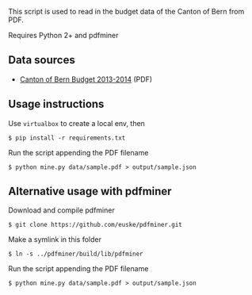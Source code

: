 This script is used to read in the budget data of the Canton of Bern from PDF.

Requires Python 2+ and pdfminer

## Data sources

- [Canton of Bern Budget 2013-2014](http://www.be.ch/portal/de/index/mediencenter/medienmitteilungen.assetref/dam/documents/portal/Medienmitteilungen/de/2013/06/2013-06-28-asp-2014-bericht-de.pdf) (PDF)

## Usage instructions

Use `virtualbox` to create a local env, then
```
$ pip install -r requirements.txt
```
Run the script appending the PDF filename
```
$ python mine.py data/sample.pdf > output/sample.json
```

## Alternative usage with pdfminer

Download and compile pdfminer
```
$ git clone https://github.com/euske/pdfminer.git
```
Make a symlink in this folder
```
$ ln -s ../pdfminer/build/lib/pdfminer
```
Run the script appending the PDF filename
```
$ python mine.py data/sample.pdf > output/sample.json
```
